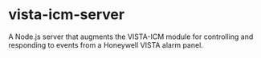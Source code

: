 vista-icm-server
================

 A Node.js server that augments the VISTA-ICM module for controlling and responding to events from a Honeywell VISTA alarm panel.
